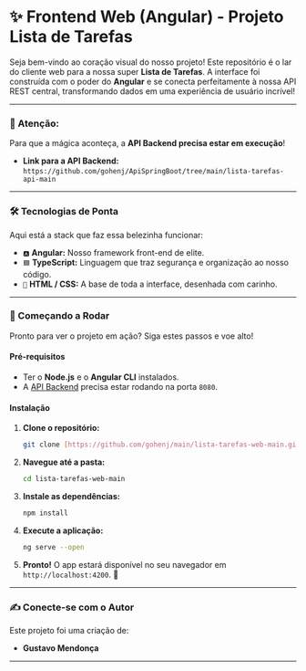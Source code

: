 # ✨ Frontend Web (Angular) - Projeto Lista de Tarefas

Seja bem-vindo ao coração visual do nosso projeto! Este repositório é o lar do cliente web para a nossa super **Lista de Tarefas**. A interface foi construída com o poder do **Angular** e se conecta perfeitamente à nossa API REST central, transformando dados em uma experiência de usuário incrível!

---

### 🚨 Atenção:

Para que a mágica aconteça, a **API Backend precisa estar em execução**!
- **Link para a API Backend:** `https://github.com/gohenj/ApiSpringBoot/tree/main/lista-tarefas-api-main`

---

### 🛠️ Tecnologias de Ponta

Aqui está a stack que faz essa belezinha funcionar:

* `🅰️` **Angular:** Nosso framework front-end de elite.
* `🟦` **TypeScript:** Linguagem que traz segurança e organização ao nosso código.
* `🎨` **HTML / CSS:** A base de toda a interface, desenhada com carinho.

---

### 🚀 Começando a Rodar

Pronto para ver o projeto em ação? Siga estes passos e voe alto!

#### Pré-requisitos
* Ter o **Node.js** e o **Angular CLI** instalados.
* A [API Backend](https://github.com/gohenj/ApiSpringBoot/tree/main/lista-tarefas-api-main) precisa estar rodando na porta `8080`.

#### Instalação
1.  **Clone o repositório:**
    ```bash
    git clone [https://github.com/gohenj/main/lista-tarefas-web-main.git](https://github.com/gohenj/main/lista-tarefas-web-main.git)
    ```
2.  **Navegue até a pasta:**
    ```bash
    cd lista-tarefas-web-main
    ```
3.  **Instale as dependências:**
    ```bash
    npm install
    ```
4.  **Execute a aplicação:**
    ```bash
    ng serve --open
    ```
5.  **Pronto!** O app estará disponível no seu navegador em `http://localhost:4200`. 🎉

---
### ✍️ Conecte-se com o Autor

Este projeto foi uma criação de:

* **Gustavo Mendonça**

---

